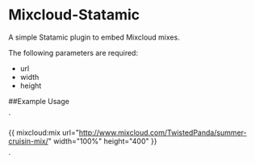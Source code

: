 Mixcloud-Statamic
=================

A simple Statamic plugin to embed Mixcloud mixes.

The following parameters are required:

* url
* width
* height

##Example Usage

`

{{ mixcloud:mix url="http://www.mixcloud.com/TwistedPanda/summer-cruisin-mix/" width="100%" height="400" }}

`